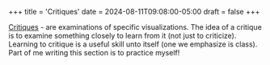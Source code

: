 +++
title = 'Critiques'
date = 2024-08-11T09:08:00-05:00
draft = false
+++

[Critiques](/critiques) - are examinations of specific visualizations. The idea of a critique is to examine something closely to learn from it (not just to criticize). Learning to critique is a useful skill unto itself (one we emphasize is class). Part of me writing this section is to practice myself!

